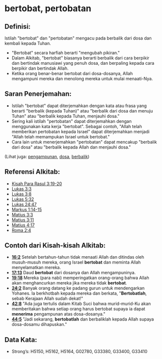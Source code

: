 # bertobat, pertobatan

## Definisi:

Istilah "bertobat" dan "pertobatan" mengacu pada berbalik dari dosa dan kembali kepada Tuhan.

* "Bertobat" secara harfiah berarti "mengubah pikiran."
* Dalam Alkitab, "bertobat" biasanya berarti berbalik dari cara berpikir dan bertindak manusiawi yang penuh dosa, dan berpaling kepada cara berpikir dan bertindak Allah.
* Ketika orang benar-benar bertobat dari dosa-dosanya, Allah mengampuni mereka dan menolong mereka untuk mulai menaati-Nya.

## Saran Penerjemahan:

* Istilah "bertobat" dapat diterjemahkan dengan kata atau frasa yang berarti "berbalik (kepada Tuhan)" atau "berbalik dari dosa dan menuju Tuhan" atau "berbalik kepada Tuhan, menjauhi dosa."
* Sering kali istilah "pertobatan" dapat diterjemahkan dengan menggunakan kata kerja "bertobat". Sebagai contoh, "Allah telah memberikan pertobatan kepada Israel" dapat diterjemahkan menjadi "Allah telah memampukan Israel untuk bertobat."
* Cara lain untuk menerjemahkan "pertobatan" dapat mencakup "berbalik dari dosa" atau "berbalik kepada Allah dan menjauhi dosa."

(Lihat juga: [pengampunan](../kt/forgive.md), [dosa](../kt/sin.md), [berbalik](../other/turn.md))

## Referensi Alkitab:

* [Kisah Para Rasul 3:19-20](rc://en/tn/help/act/03/19)
* [Lukas 3:3](rc://en/tn/help/luk/03/3)
* [Lukas 3:8](rc://en/tn/help/luk/03/8)
* [Lukas 5:32](rc://en/tn/help/luk/05/32)
* [Lukas 24:47](rc://en/tn/help/luk/24/47)
* [Markus 1:14-15](rc://en/tn/help/mrk/01/14)
* [Matius 3:3](rc://en/tn/help/mat/03/03)
* [Matius 3:11](rc://en/tn/help/mat/03/11)
* [Matius 4:17](rc://en/tn/help/mat/04/17)
* [Roma 2:4](rc://en/tn/help/rom/02/04)

## Contoh dari Kisah-kisah Alkitab:

* __[16:2](rc://en/tn/help/obs/16/02)__ Setelah bertahun-tahun tidak menaati Allah dan ditindas oleh musuh-musuh mereka, orang Israel __bertobat__ dan meminta Allah menyelamatkan mereka.
* __[17:13](rc://en/tn/help/obs/17/13)__ Daud __bertobat__ dari dosanya dan Allah mengampuninya.
* __[19:18](rc://en/tn/help/obs/19/18)__ Mereka (para nabi) memperingatkan orang-orang bahwa Allah akan menghancurkan mereka jika mereka tidak __bertobat__.
* __[24:2](rc://en/tn/help/obs/24/02)__ Banyak orang datang ke padang gurun untuk mendengarkan Yohanes. Ia berkhotbah kepada mereka dan berkata, "__Bertobatlah__, sebab Kerajaan Allah sudah dekat!"
* __[42:8](rc://en/tn/help/obs/42/08)__ "Ada juga tertulis dalam Kitab Suci bahwa murid-murid-Ku akan memberitakan bahwa setiap orang harus bertobat supaya ia dapat __menerima__ pengampunan atas dosa-dosanya."
* __[44:5](rc://en/tn/help/obs/44/05)__ "Jadi sekarang, __bertobatlah__ dan berbaliklah kepada Allah supaya dosa-dosamu dihapuskan."

## Data Kata:

* Strong’s: H5150, H5162, H5164, G02780, G33380, G33400, G33410
